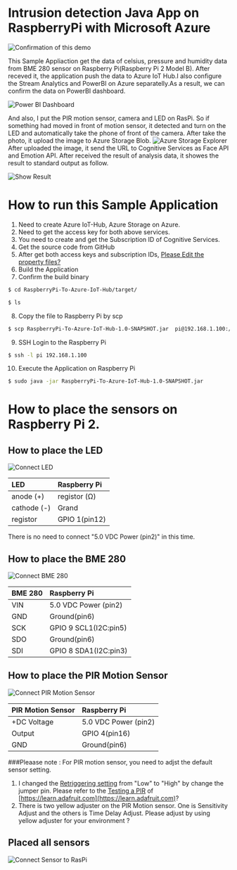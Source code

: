 # Intrusion detection Java App on RaspberryPi with Microsoft Azure 

![Confirmation of this demo](https://c1.staticflickr.com/1/381/31540920304_a8372eb32c_z.jpg)

This Sample Appliaction get the data of celsius, pressure and humidity data from BME 280 sensor on Raspberry Pi(Raspberry Pi 2 Model B).
After receved it, the application push the data to Azure IoT Hub.I also configure the Stream Analytics and PowerBI on Azure separatelly.As a result, we can confirm the data on PowerBI dashboard.

![Power BI Dashboard](https://c1.staticflickr.com/1/328/32233128852_67c067eb60.jpg)

And also, I put the PIR motion sensor, camera and LED on RasPi. So if something had moved in front of motion sensor, it detected and turn on the LED and automatically take the phone of front of the camera. After take the photo, it upload the image to Azure Storage Blob. 
![Azure Storage Explorer](https://c1.staticflickr.com/1/613/32233420072_a1ed6889b1_c.jpg)
After uploaded the image, it send the URL to Cognitive Services as Face API and Emotion API. After received the result of analysis data, it showes the result to standard output as follow.

![Show Result](https://c1.staticflickr.com/1/541/32005905580_bf2a18799e_c.jpg)

# How to run this Sample Application
1. Need to create Azure IoT-Hub, Azure Storage on Azure.
2. Need to get the access key for both above services.
3. You need to create and get the Subscription ID of Cognitive Services.
4. Get the source code from GitHub
5. After get both access keys and subscription IDs, [Please Edit the property files?](https://github.com/yoshioterada/RaspberryPi-To-Azure-IoT-Hub/blob/master/src/main/resources/app-resources_ja_JP.properties "Please Edit this property?")
6. Build the Application
7. Confirm the build binary  
```bash
$ cd RaspberryPi-To-Azure-IoT-Hub/target/
```  
```bash
$ ls
```  
8. Copy the file to Raspberry Pi by scp
```bash
$ scp RaspberryPi-To-Azure-IoT-Hub-1.0-SNAPSHOT.jar  pi@192.168.1.100:/home/pi/
``` 
9. SSH Login to the Raspberry Pi  
```bash
$ ssh -l pi 192.168.1.100
``` 
10. Execute the Application on Raspberry Pi  
```bash
$ sudo java -jar RaspberryPi-To-Azure-IoT-Hub-1.0-SNAPSHOT.jar  
```  


# How to place the sensors on Raspberry Pi 2.
## How to place the LED

![Connect LED](https://c1.staticflickr.com/1/519/31540433654_972793cf39.jpg)

|LED | Raspberry Pi |
|:-----------|:------------|
|anode (+)|registor (Ω) |
|cathode (-) | Grand |
|registor|GPIO 1(pin12) |

There is no need to connect "5.0 VDC Power (pin2)" in this time.

## How to place the BME 280
![Connect BME 280](https://c1.staticflickr.com/1/499/32232875822_3defde6773.jpg)

|BME 280 | Raspberry Pi |
|:-----------|:------------|
|VIN|5.0 VDC Power (pin2) |
|GND|Ground(pin6)|
|SCK|GPIO 9 SCL1(I2C:pin5)|
|SDO|Ground(pin6)|
|SDI|GPIO 8 SDA1(I2C:pin3)|

## How to place the PIR Motion Sensor
![Connect PIR Motion Sensor](https://c1.staticflickr.com/1/746/32232875872_776592c39b.jpg)

|PIR Motion Sensor | Raspberry Pi |
|:-----------|:------------|
|+DC Voltage|5.0 VDC Power (pin2) |
|Output|GPIO 4(pin16)|
|GND|Ground(pin6)|

###Pleaase note :
For PIR motion sensor, you need to adjst the default sensor setting. 
1. I changed the [Retriggering setting](https://learn.adafruit.com/pir-passive-infrared-proximity-motion-sensor/testing-a-pir) from "Low" to "High" by change the jumper pin. Please refer to the [Testing a PIR](https://learn.adafruit.com/pir-passive-infrared-proximity-motion-sensor/testing-a-pir) of [https://learn.adafruit.com](https://learn.adafruit.com)?
2. There is two yellow adjuster on the PIR Motion sensor. One is Sensitivity Adjust and the others is Time Delay Adjust. Please adjust by using yellow adjuster for your environment ?

## Placed all sensors
![Connect Sensor to RasPi](https://c1.staticflickr.com/1/721/31540433514_2952ab6f01.jpg)